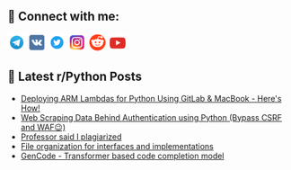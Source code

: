 ## 🔎 Connect with me:
[<img src="https://github.com/bullbesh/bullbesh/blob/main/images/Telegram.png" width="32" height="32" />](https://t.me/bullbesh)
[<img src="https://github.com/bullbesh/bullbesh/blob/main/images/VK.png" width="32" height="32" />](https://vk.com/bullbesh)
[<img src="https://github.com/bullbesh/bullbesh/blob/main/images/Twitter.png" width="32" height="32" />](https://twitter.com/bullbesh1)
[<img src="https://github.com/bullbesh/bullbesh/blob/main/images/Instagram.png" width="32" height="32" />](https://www.instagram.com/bullbesh)
[<img src="https://github.com/bullbesh/bullbesh/blob/main/images/Reddit.png" width="32" height="32" />](https://www.reddit.com/user/bullbesh)
[<img src="https://github.com/bullbesh/bullbesh/blob/main/images/YouTube.png" width="32" height="32" />](https://www.youtube.com/channel/UCtfjRs6uzgq5mfm8S06WTcg)

## 📕 Latest r/Python Posts
<!-- BLOG-POST-LIST:START -->
- [Deploying ARM Lambdas for Python Using GitLab &amp; MacBook - Here&#39;s How!](https://www.reddit.com/r/Python/comments/179v5hr/deploying_arm_lambdas_for_python_using_gitlab/)
- [Web Scraping Data Behind Authentication using Python &lpar;Bypass CSRF and WAF😉&rpar;](https://www.reddit.com/r/Python/comments/179tdgj/web_scraping_data_behind_authentication_using/)
- [Professor said I plagiarized](https://www.reddit.com/r/Python/comments/179pvt9/professor_said_i_plagiarized/)
- [File organization for interfaces and implementations](https://www.reddit.com/r/Python/comments/179neho/file_organization_for_interfaces_and/)
- [GenCode - Transformer based code completion model](https://www.reddit.com/r/Python/comments/179n5mo/gencode_transformer_based_code_completion_model/)
<!-- BLOG-POST-LIST:END -->
